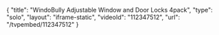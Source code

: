 {
    "title": "WindoBully Adjustable Window and Door Locks 4pack",
    "type": "solo",
    "layout": "iframe-static",
    "videoId": "112347512",
    "url": "\/tvpembed\/112347512"
}